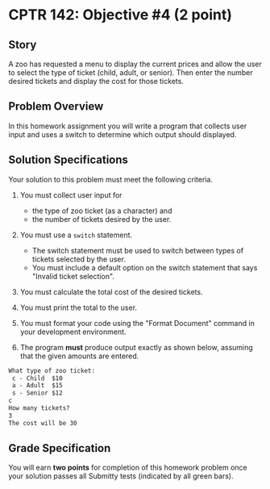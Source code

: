 # CPTR 142: Objective #4 (2 point)

## Story

A zoo has requested a menu to display the current prices and allow the user to select the type of ticket (child, adult, or senior).
Then enter the number desired tickets and display the cost for those tickets.

## Problem Overview

In this homework assignment you will write a program that collects user input and uses a switch to determine which output should displayed.

## Solution Specifications

Your solution to this problem must meet the following criteria.

1. You must collect user input for

    * the type of zoo ticket (as a character) and
    * the number of tickets desired by the user.

1. You must use a `switch` statement.

    * The switch statement must be used to switch between types of tickets selected by the user.
    * You must include a default option on the switch statement that says "Invalid ticket selection".

1. You must calculate the total cost of the desired tickets.

1. You must print the total to the user.

1. You must format your code using the "Format Document" command in your development environment.

1. The program **must** produce output exactly as shown below, assuming that the given amounts are entered.

```html
What type of zoo ticket:
 c - Child  $10
 a - Adult  $15
 s - Senior $12
c
How many tickets? 
3
The cost will be 30
```

## Grade Specification

You will earn **two points** for completion of this homework problem once your solution passes all Submitty tests (indicated by all green bars).
